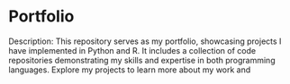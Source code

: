 # Portfolio
Description: This repository serves as my portfolio, showcasing projects I have implemented in Python and R. It includes a collection of code repositories demonstrating my skills and expertise in both programming languages. Explore my projects to learn more about my work and 

